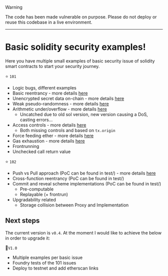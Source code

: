 > [!WARNING]
> The code has been made vulnerable on purpose. Please do not deploy or reuse this codebase in a live environment.

---

# Basic solidity security examples!

Here you have multiple small examples of basic security issue of solidity smart contracts to start your security journey. 


:star: `101`

- Logic bugs, different examples
- Basic reentrancy - more details [here](https://www.cyfrin.io/glossary/reentrancy-attack)
- Unencrypted secret data on-chain - more details [here](https://swcregistry.io/docs/SWC-136)
- Weak pseudo-randomness - more details [here](https://swcregistry.io/docs/SWC-120)
- Arithmetic under/overflow - more details [here](https://swcregistry.io/docs/SWC-101)
	- Uncatched due to old sol version, new version causing a DoS, casting errors...
- Access controls - more details [here](https://swcregistry.io/docs/SWC-115)
	- Both missing controls and based on `tx.origin`
- Force feeding ether - more details [here](https://swcregistry.io/docs/SWC-132)
- Gas exhaustion - more details [here](https://swcregistry.io/docs/SWC-128)
- Frontrunning
- Unchecked call return value


:star: `102`

- Push vs Pull approach (PoC can be found in test/) - more details [here](https://swcregistry.io/docs/SWC-113)
- Cross-function reentrancy (PoC can be found in test/)
- Commit and reveal scheme implementations (PoC can be found in test/)
	- Pre-computable 
	- Replayable (+ frontrun)
- Upgradability related
	- Storage collision between Proxy and Implementation

## Next steps

The current version is `v0.4`. At the moment I would like to achieve the below in order to upgrade it:

:pushpin:`V1.0`

- Multiple examples per basic issue
- Foundry tests of the 101 issues
- Deploy to testnet and add etherscan links
